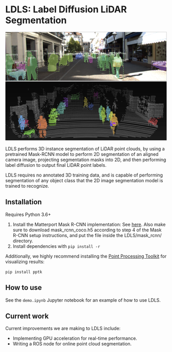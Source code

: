 # LDLS: Label Diffusion LiDAR Segmentation

![LDLS](readme_assets/kitti_example.png)

LDLS performs 3D instance segmentation of LiDAR point clouds, by using a pretrained Mask-RCNN model to perform 2D segmentation of an aligned camera image, projecting segmentation masks into 2D, and then performing label diffusion to output final LiDAR point labels.

LDLS requires no annotated 3D training data, and is capable of performing segmentation of any object class that the 2D image segmentation model is trained to recognize.

## Installation

Requires Python 3.6+

1. Install the Matterport Mask R-CNN implementation: See [here](https://github.com/matterport/Mask_RCNN). Also make sure to download mask_rcnn_coco.h5 according to step 4 of the Mask R-CNN setup instructions, and put the file inside the LDLS/mask_rcnn/ directory. 
2. Install dependencies with `pip install -r`

Additionally, we highly recommend installing the [Point Processing Toolkit](https://github.com/heremaps/pptk) for visualizing results:

``pip install pptk``

## How to use

See the `demo.ipynb` Jupyter notebook for an example of how to use LDLS.

## Current work

Current improvements we are making to LDLS include:

- Implementing GPU acceleration for real-time performance.
- Writing a ROS node for online point cloud segmentation.
